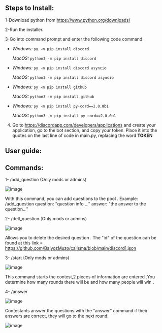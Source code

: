
## Steps to Install:

1-Download python from https://www.python.org/downloads/

2-Run the installer.

3-Go into command prompt and enter the following code command

* *Windows:* ```py -m pip install discord```
 
  *MacOS:* ```python3 -m pip install discord```

* *Windows:* `py -m pip install discord asyncio`

   *MacOS:* `python3 -m pip install discord asyncio`
   
* *Windows:* `py -m pip install github`

   *MacOS:* `python3 -m pip install github`  
   
* *Windows:* `py -m pip install py-cord==2.0.0b1`

   *MacOS:* `python3 -m pip install py-cord==2.0.0b1`    
   
   
4. Go to https://discordapp.com/developers/applications and create your application, go to the bot section, and copy your token. Place it into the quotes on the last line of code in main.py, replacing the word **TOKEN**   

## User guide:

## Commands:

1- /add_question (Only mods or admins)

![image](https://user-images.githubusercontent.com/96955054/178001662-1a8e1441-4a7d-47dc-bc5f-30f95642c547.png)

With this command, you can add questions to the pool . Example: /add_question question: "question info ..." answer: "the answer to the question..."

2- /dell_question (Only mods or admins)

![image](https://user-images.githubusercontent.com/96955054/178002239-0d26bca6-e1bf-4181-b2c5-5c6d47cc681a.png)

Allows you to delete the desired question . The "id" of the question can be found at this link = https://github.com/BalyozMuzo/calisma/blob/main/discord1.json

3- /start (Only mods or admins)

![image](https://user-images.githubusercontent.com/96955054/178002737-b741b369-a7e9-4f5e-986a-c14ed6a8df2d.png)

This command starts the contest,2 pieces of information are entered .You determine how many rounds there will be and how many people will win .

4- /answer

![image](https://user-images.githubusercontent.com/96955054/178003390-a453218c-d387-4987-9913-1c85f347b147.png)

Contestants answer the questions with the "answer" command if their answers are correct, they will go to the next round.

![image](https://user-images.githubusercontent.com/96955054/178003596-a04aa5df-b8a5-4b82-ad5a-b0da15a8bb1e.png)
